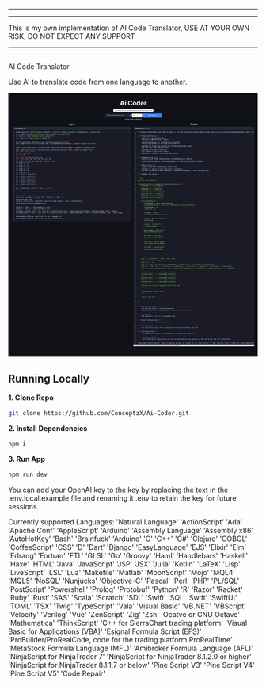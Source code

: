 **************************************************************************************************************************
**************************************************************************************************************************
  This is my own implementation of AI Code Translator, USE AT YOUR OWN RISK, DO NOT EXPECT ANY SUPPORT  
**************************************************************************************************************************
**************************************************************************************************************************


AI Code Translator

Use AI to translate code from one language to another.

![AI Code Translator](./public/screenshot.png)

## Running Locally

**1. Clone Repo**

```bash
git clone https://github.com/ConceptzX/Ai-Coder.git
```

**2. Install Dependencies**

```bash
npm i
```

**3. Run App**

```bash
npm run dev
```
You can add your OpenAI key to the key by replacing the text in the .env.local.example file and renaming it .env to retain the key for future sessions

Currently supported Languages:
'Natural Language'
'ActionScript'
'Ada'
'Apache Conf'
'AppleScript'
'Arduino'
'Assembly Language'
'Assembly x86'
'AutoHotKey'
'Bash'
'Brainfuck'
'Arduino'
'C'
'C++'
'C#'
'Clojure'
'COBOL'
'CoffeeScript'
'CSS'
'D'
'Dart'
'Django'
'EasyLanguage'
'EJS'
'Elixir'
'Elm'
'Erlrang'
'Fortran'
'FTL'
'GLSL'
'Go'
'Groovy'
'Haml'
'Handlebars'
'Haskell'
'Haxe'
'HTML'
'Java'
'JavaScript'
'JSP'
'JSX'
'Julia'
'Kotlin'
'LaTeX'
'Lisp'
'LiveScript'
'LSL'
'Lua'
'Makefile'
'Matlab'
'MoonScript'
'Mojo'
'MQL4'
'MQL5'
'NoSQL'
'Nunjucks'
'Objective-C'
'Pascal'
'Perl'
'PHP'
'PL/SQL'
'PostScript'
'Powershell'
'Prolog'
'Protobuf'
'Python'
'R'
'Razor'
'Racket'
'Ruby'
'Rust'
'SAS'
'Scala'
'Scratch'
'SDL'
'Swift'
'SQL'
'Swift'
'SwiftUI'
'TOML'
'TSX'
'Twig'
'TypeScript'
'Vala'
'Visual Basic'
'VB.NET'
'VBScript'
'Velocity'
'Verilog'
'Vue'
'ZenScript'
'Zig'
'Zsh'
'Ocatve or GNU Octave'
'Mathematica'
'ThinkScript'
'C++ for SierraChart trading platform'
'Visual Basic for Applications (VBA)'
'Esignal Formula Script (EFS)'
'ProBuilder/ProRealCode, code for the trading platform ProRealTime'
'MetaStock Formula Language (MFL)'
'Amibroker Formula Language (AFL)'
'NinjaScript for NinjaTrader 7'
'NinjaScript for NinjaTrader 8.1.2.0 or higher'
'NinjaScript for NinjaTrader 8.1.1.7 or below'
'Pine Script V3'
'Pine Script V4'
'Pine Script V5'
'Code Repair'
